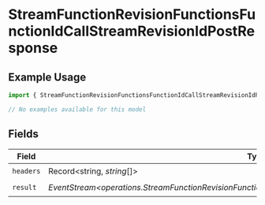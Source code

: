 # StreamFunctionRevisionFunctionsFunctionIdCallStreamRevisionIdPostResponse

## Example Usage

```typescript
import { StreamFunctionRevisionFunctionsFunctionIdCallStreamRevisionIdPostResponse } from "opperai/models/operations";

// No examples available for this model
```

## Fields

| Field                                                                                                   | Type                                                                                                    | Required                                                                                                | Description                                                                                             |
| ------------------------------------------------------------------------------------------------------- | ------------------------------------------------------------------------------------------------------- | ------------------------------------------------------------------------------------------------------- | ------------------------------------------------------------------------------------------------------- |
| `headers`                                                                                               | Record<string, *string*[]>                                                                              | :heavy_check_mark:                                                                                      | N/A                                                                                                     |
| `result`                                                                                                | *EventStream<operations.StreamFunctionRevisionFunctionsFunctionIdCallStreamRevisionIdPostResponseBody>* | :heavy_check_mark:                                                                                      | N/A                                                                                                     |